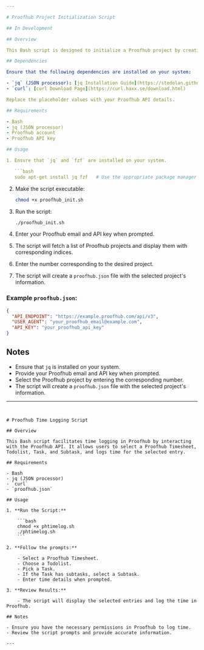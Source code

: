 ```yaml
---

# Proofhub Project Initialization Script

## In Development 

## Overview

This Bash script is designed to initialize a Proofhub project by creating a `proofhub.json` configuration file. It prompts the user to enter Proofhub login details (email and API key) and then allows the user to select a Proofhub project. The selected project's ID, along with the user's login details, is then stored in the `proofhub.json` file for future use.

## Dependencies

Ensure that the following dependencies are installed on your system:

- `jq` (JSON processor): [jq Installation Guide](https://stedolan.github.io/jq/download/)
- `curl`: [curl Download Page](https://curl.haxx.se/download.html)

Replace the placeholder values with your Proofhub API details.

## Requirements

- Bash
- jq (JSON processor)
- Proofhub account
- Proofhub API key

## Usage

1. Ensure that `jq` and `fzf` are installed on your system.

   ```bash
   sudo apt-get install jq fzf   # Use the appropriate package manager for your system
   ```

2. Make the script executable:

   ```bash
   chmod +x proofhub_init.sh
   ```

3. Run the script:

   ```bash
   ./proofhub_init.sh
   ```

4. Enter your Proofhub email and API key when prompted.

5. The script will fetch a list of Proofhub projects and display them with corresponding indices.

6. Enter the number corresponding to the desired project.

7. The script will create a `proofhub.json` file with the selected project's information.

### Example `proofhub.json`:

```json
{
  "API_ENDPOINT": "https://example.proofhub.com/api/v3",
  "USER_AGENT": "your_proofhub_email@example.com",
  "API_KEY": "your_proofhub_api_key"
}
```

## Notes

- Ensure that `jq` is installed on your system.
- Provide your Proofhub email and API key when prompted.
- Select the Proofhub project by entering the corresponding number.
- The script will create a `proofhub.json` file with the selected project's information.

---
```


# Proofhub Time Logging Script

## Overview

This Bash script facilitates time logging in Proofhub by interacting with the Proofhub API. It allows users to select a Proofhub Timesheet, Todolist, Task, and Subtask, and logs time for the selected entry.

## Requirements

- Bash
- jq (JSON processor)
- `curl`
- `proofhub.json`

## Usage

1. **Run the Script:**

    ```bash
    chmod +x phtimelog.sh
    ./phtimelog.sh
    ```

2. **Follow the prompts:**

    - Select a Proofhub Timesheet.
    - Choose a Todolist.
    - Pick a Task.
    - If the Task has subtasks, select a Subtask.
    - Enter time details when prompted.

3. **Review Results:**

    - The script will display the selected entries and log the time in Proofhub.

## Notes

- Ensure you have the necessary permissions in Proofhub to log time.
- Review the script prompts and provide accurate information.

---
